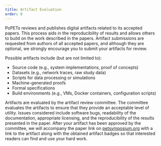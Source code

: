 ```yaml
---
title: Artifact Evaluation
order: 0
---
```


PoPETs reviews and publishes digital artifacts related to its accepted papers.
This process aids in the reproducibility of results and allows others to build
on the work described in the papers. Artifact submissions are requested from
authors of all accepted papers, and although they are optional, we strongly
encourage you to submit your artifacts for review.

Possible artifacts include (but are not limited to):

- Source code (e.g., system implementations, proof of concepts)
- Datasets (e.g., network traces, raw study data)
- Scripts for data processing or simulations
- Machine-generated proofs
- Formal specifications
- Build environments (e.g., VMs, Docker containers, configuration scripts)

Artifacts are evaluated by the artifact review committee. The committee
evaluates the artifacts to ensure that they provide an acceptable level of
utility. Issues considered include software bugs, readability of the
documentation, appropriate licensing, and the reproducibility of the results
presented in the paper. After your artifact has been approved by the committee,
we will accompany the paper link on
[petsymposium.org](https://petsymposium.org/) with a link to the artifact along
with the obtained artifact badges so that interested readers can find and use
your hard work.